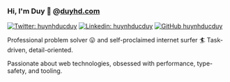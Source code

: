 ### Hi, I'm Duy 👋 @[duyhd.com](https://duyhd.com)

[![Twitter: huynhducduy](https://img.shields.io/twitter/follow/huynhducduy?style=social)](https://twitter.com/huynhducduy)
[![Linkedin: huynhducduy](https://img.shields.io/badge/-huynhducduy-blue?style=flat-square&logo=Linkedin&logoColor=white&link=https://www.linkedin.com/in/huynhducduy/)](https://www.linkedin.com/in/huynhducduy/)
[![GitHub huynhducduy](https://img.shields.io/github/followers/huynhducduy?label=follow&style=social)](https://github.com/huynhducduy)

Professional problem solver 😛 and self-proclaimed internet surfer 🏄‍ Task-driven, detail-oriented.

Passionate about web technologies, obsessed with performance, type-safety, and tooling. 
